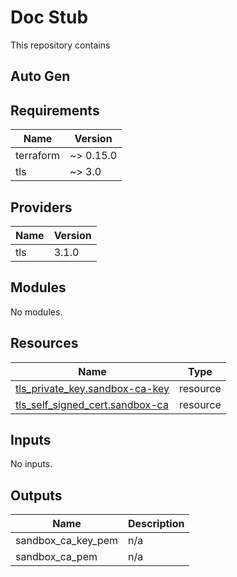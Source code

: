 # Doc Stub

This repository contains

## Auto Gen

<!-- BEGIN_TF_DOCS -->
## Requirements

| Name | Version |
|------|---------|
| terraform | ~> 0.15.0 |
| tls | ~> 3.0 |

## Providers

| Name | Version |
|------|---------|
| tls | 3.1.0 |

## Modules

No modules.

## Resources

| Name | Type |
|------|------|
| [tls_private_key.sandbox-ca-key](https://registry.terraform.io/providers/hashicorp/tls/latest/docs/resources/private_key) | resource |
| [tls_self_signed_cert.sandbox-ca](https://registry.terraform.io/providers/hashicorp/tls/latest/docs/resources/self_signed_cert) | resource |

## Inputs

No inputs.

## Outputs

| Name | Description |
|------|-------------|
| sandbox\_ca\_key\_pem | n/a |
| sandbox\_ca\_pem | n/a |
<!-- END_TF_DOCS -->
